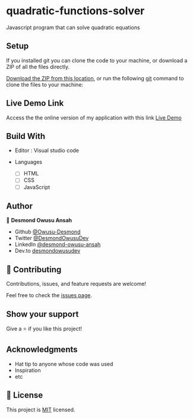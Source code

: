 # quadratic-functions-solver
Javascript program that can solve quadratic equations

## Setup

If you installed git you can clone the code to your machine, or download a ZIP of all the files directly.

[Download the ZIP from this location](https://github.com/Owusu-Desmond/quadratic-functions-solver/archive/refs/heads/main.zip), or run the following [git](https://git-scm.com/downloads) command to clone the files to your machine:

## Live Demo Link

Access the the online version of my application with this link
[Live Demo](https://owusu-desmond.github.io/quadratic-functions-solver/)

## Build With

- Editor : Visual studio code

- Languages

  - [ ] HTML
  - [ ] CSS
  - [ ] JavaScript

## Author

👤 **Desmond Owusu Ansah**

- Github [@Owusu-Desmond](https://github.com/Owusu-Desmond)
- Twitter [@DesmondOwusuDev](https://twitter.com/DesmondOwusuDev)
- LinkedIn [@desmond-owusu-ansah](https://www.linkedin.com/in/desmond-owusu-ansah-09274a223/)
- Dev.to [desmondowusudev](https://dev.to/desmondowusudev)

## 🤝 Contributing

Contributions, issues, and feature requests are welcome!

Feel free to check the [issues page](https://github.com/Owusu-Desmond/quadratic-functions-solver/issues).

## Show your support

Give a ⭐️ if you like this project!

## Acknowledgments

- Hat tip to anyone whose code was used
- Inspiration
- etc

## 📝 License

This project is [MIT](./LICENSE) licensed.
